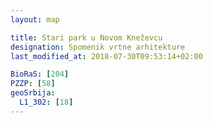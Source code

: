 ```yaml
---
layout: map

title: Stari park u Novom Kneževcu
designation: Spomenik vrtne arhitekture
last_modified_at: 2018-07-30T09:53:14+02:00

BioRaS: [204]
PZZP: [58]
geoSrbija:
  L1_302: [18]
---
```

